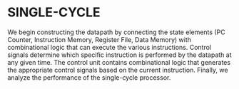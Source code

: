 # SINGLE-CYCLE
We begin constructing the datapath by connecting the state elements (PC Counter, Instruction Memory, Register File, Data Memory) with combinational logic that can execute the various instructions. Control signals determine which specific instruction is performed by the datapath at any given time. 
The control unit contains combinational logic that generates the appropriate control signals based on the current instruction. Finally, we analyze the performance of the single-cycle processor.

